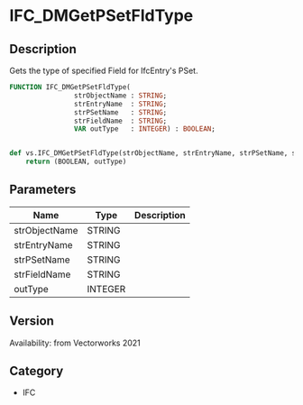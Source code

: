 # IFC_DMGetPSetFldType

## Description
Gets the type of specified Field for IfcEntry's PSet.

```pascal
FUNCTION IFC_DMGetPSetFldType(
				strObjectName : STRING;
				strEntryName  : STRING;
				strPSetName   : STRING;
				strFieldName  : STRING;
				VAR outType   : INTEGER) : BOOLEAN;
```

```python

def vs.IFC_DMGetPSetFldType(strObjectName, strEntryName, strPSetName, strFieldName):
    return (BOOLEAN, outType)
```

## Parameters
|Name|Type|Description|
|---|---|---|
|strObjectName|STRING||
|strEntryName|STRING||
|strPSetName|STRING||
|strFieldName|STRING||
|outType|INTEGER||

## Version
Availability: from Vectorworks 2021
## Category
* IFC

